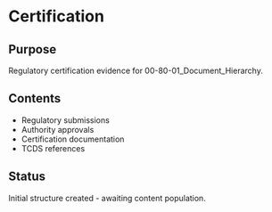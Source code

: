 # Certification

## Purpose
Regulatory certification evidence for 00-80-01_Document_Hierarchy.

## Contents
- Regulatory submissions
- Authority approvals
- Certification documentation
- TCDS references

## Status
Initial structure created - awaiting content population.
